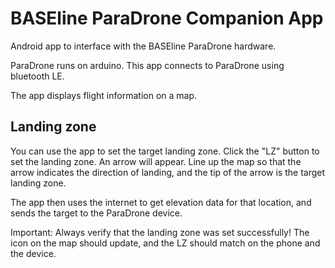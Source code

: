 # BASEline ParaDrone Companion App

Android app to interface with the BASEline ParaDrone hardware.

ParaDrone runs on arduino. This app connects to ParaDrone using bluetooth LE.

The app displays flight information on a map.

## Landing zone

You can use the app to set the target landing zone. Click the "LZ" button to set the landing zone. An arrow will appear.
Line up the map so that the arrow indicates the direction of landing, and the tip of the arrow is the target landing zone.

The app then uses the internet to get elevation data for that location, and sends the target to the ParaDrone device.

Important: Always verify that the landing zone was set successfully! The icon on the map should update, and the LZ should match on the phone and the device.


